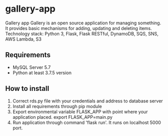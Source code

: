 # gallery-app
Gallery app
Gallery is an open source application for managing something. It provides basic mechanisms for adding, updating and deleting items.
Technology stack: Python 3, Flask, Flask RESTful, DynamoDB, SQS, SNS, AWS Lambda, S3

## Requirements
- MySQL Server 5.7
- Python at least 3.7.5 version

## How to install
1) Correct rds.py file with your credentials and address to database server
2) Install all requirements through pip module
3) Export environmental variable FLASK_APP with point where your application placed.
export FLASK_APP=main.py
4) Run application through command 'flask run'. It runs on localhost 5000 port.